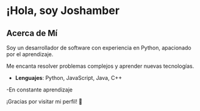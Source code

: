 # ¡Hola, soy Joshamber

## Acerca de Mí
Soy un desarrollador de software con experiencia en Python, apacionado por el aprendizaje.

Me encanta resolver problemas complejos y aprender nuevas tecnologías.

- **Lenguajes**: Python, JavaScript, Java, C++

-En constante aprendizaje

¡Gracias por visitar mi perfil! 🚀
